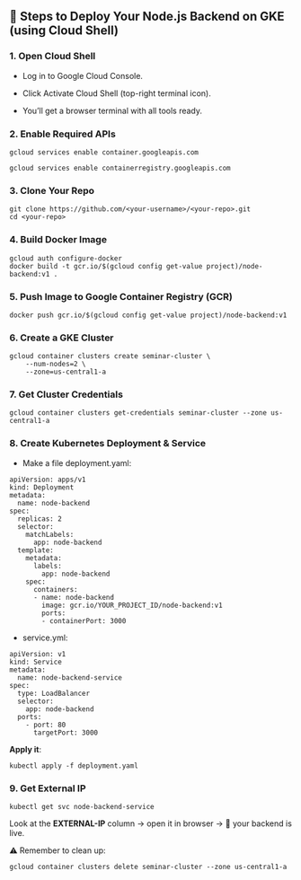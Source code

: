 ## 🔑 Steps to Deploy Your Node.js Backend on GKE (using Cloud Shell)
### 1. Open Cloud Shell

- Log in to Google Cloud Console.

- Click Activate Cloud Shell (top-right terminal icon).

- You’ll get a browser terminal with all tools ready.

### 2. Enable Required APIs
```
gcloud services enable container.googleapis.com

gcloud services enable containerregistry.googleapis.com
```

### 3. Clone Your Repo
```
git clone https://github.com/<your-username>/<your-repo>.git
cd <your-repo>
```

### 4. Build Docker Image
```
gcloud auth configure-docker
docker build -t gcr.io/$(gcloud config get-value project)/node-backend:v1 .
```

### 5. Push Image to Google Container Registry (GCR)
```
docker push gcr.io/$(gcloud config get-value project)/node-backend:v1
```

### 6. Create a GKE Cluster
```
gcloud container clusters create seminar-cluster \
    --num-nodes=2 \
    --zone=us-central1-a
```

### 7. Get Cluster Credentials
```
gcloud container clusters get-credentials seminar-cluster --zone us-central1-a
```

### 8. Create Kubernetes Deployment & Service

- Make a file deployment.yaml:

```
apiVersion: apps/v1
kind: Deployment
metadata:
  name: node-backend
spec:
  replicas: 2
  selector:
    matchLabels:
      app: node-backend
  template:
    metadata:
      labels:
        app: node-backend
    spec:
      containers:
      - name: node-backend
        image: gcr.io/YOUR_PROJECT_ID/node-backend:v1
        ports:
        - containerPort: 3000
```
- service.yml:
```
apiVersion: v1
kind: Service
metadata:
  name: node-backend-service
spec:
  type: LoadBalancer
  selector:
    app: node-backend
  ports:
    - port: 80
      targetPort: 3000
```

**Apply it**:
```
kubectl apply -f deployment.yaml
```

### 9. Get External IP
```
kubectl get svc node-backend-service
```

Look at the **EXTERNAL-IP** column → open it in browser → 🎉 your backend is live.


⚠️ Remember to clean up:
```
gcloud container clusters delete seminar-cluster --zone us-central1-a
```